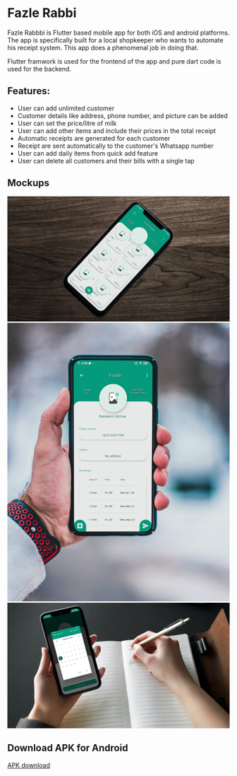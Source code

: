 # Fazle Rabbi

Fazle Rabbbi is Flutter based mobile app for both iOS and android platforms. The app is specifically built for a local shopkeeper who wants to automate his receipt system. This app does a phenomenal job in doing that.

Flutter framwork is used for the frontend of the app and pure dart code is used for the backend. 


## Features:
- User can add unlimited customer
- Customer details like address, phone number, and picture can be added
- User can set the price/litre of milk
- User can add other items and include their prices in the total receipt
- Automatic receipts are generated for each customer
- Receipt are sent automatically to the customer's Whatsapp number
- User can add daily items from quick add feature
- User can delete all customers and their bills with a single tap

## Mockups
![Main Page](https://github.com/FaazAbidi/FazleRabbi/blob/master/mockups/1.jpg)
![Profile Page](https://github.com/FaazAbidi/FazleRabbi/blob/master/mockups/2.jpg)
![Calender Page](https://github.com/FaazAbidi/FazleRabbi/blob/master/mockups/3.jpg)

## Download APK for Android
[APK download](https://file.io/LMv4b8b6sfZl)
